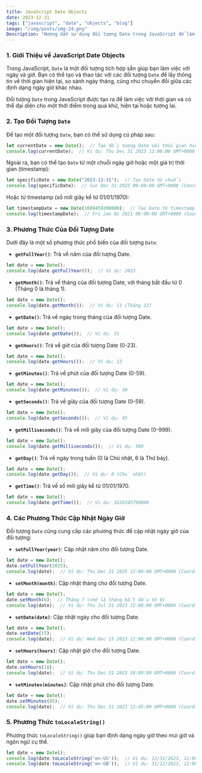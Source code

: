 ```yaml
---
title: JavaScript Date Objects  
date: 2023-12-31  
tags: ["javascript", "date", "objects", "blog"]  
image: "/img/posts/img-24.png"  
Description: "Hướng dẫn sử dụng đối tượng Date trong JavaScript để làm việc với ngày giờ, bao gồm các phương thức và cách thức tạo đối tượng Date."  
---
```


### 1. Giới Thiệu về JavaScript Date Objects

Trong JavaScript, `Date` là một đối tượng tích hợp sẵn giúp bạn làm việc với ngày và giờ. Bạn có thể tạo và thao tác với các đối tượng `Date` để lấy thông tin về thời gian hiện tại, so sánh ngày tháng, cũng như chuyển đổi giữa các định dạng ngày giờ khác nhau.

Đối tượng `Date` trong JavaScript được tạo ra để làm việc với thời gian và có thể đại diện cho một thời điểm trong quá khứ, hiện tại hoặc tương lai.

### 2. Tạo Đối Tượng `Date`

Để tạo một đối tượng `Date`, bạn có thể sử dụng cú pháp sau:

```javascript
let currentDate = new Date();  // Tạo đối tượng Date với thời gian hiện tại
console.log(currentDate);  // Ví dụ: Thu Dec 31 2023 12:00:00 GMT+0000 (Coordinated Universal Time)
```

Ngoài ra, bạn có thể tạo `Date` từ một chuỗi ngày giờ hoặc một giá trị thời gian (timestamp):

```javascript
let specificDate = new Date("2023-12-31");  // Tạo Date từ chuỗi
console.log(specificDate);  // Sun Dec 31 2023 00:00:00 GMT+0000 (Coordinated Universal Time)
```

Hoặc từ timestamp (số mili giây kể từ 01/01/1970):

```javascript
let timestampDate = new Date(1609459200000);  // Tạo Date từ timestamp
console.log(timestampDate);  // Fri Jan 01 2021 00:00:00 GMT+0000 (Coordinated Universal Time)
```

### 3. Phương Thức Của Đối Tượng Date

Dưới đây là một số phương thức phổ biến của đối tượng `Date`:

- **`getFullYear()`**: Trả về năm của đối tượng Date.

```javascript
let date = new Date();
console.log(date.getFullYear());  // Ví dụ: 2023
```

- **`getMonth()`**: Trả về tháng của đối tượng Date, với tháng bắt đầu từ 0 (Tháng 0 là tháng 1).

```javascript
let date = new Date();
console.log(date.getMonth());  // Ví dụ: 11 (Tháng 12)
```

- **`getDate()`**: Trả về ngày trong tháng của đối tượng Date.

```javascript
let date = new Date();
console.log(date.getDate());  // Ví dụ: 31
```

- **`getHours()`**: Trả về giờ của đối tượng Date (0-23).

```javascript
let date = new Date();
console.log(date.getHours());  // Ví dụ: 12
```

- **`getMinutes()`**: Trả về phút của đối tượng Date (0-59).

```javascript
let date = new Date();
console.log(date.getMinutes());  // Ví dụ: 30
```

- **`getSeconds()`**: Trả về giây của đối tượng Date (0-59).

```javascript
let date = new Date();
console.log(date.getSeconds());  // Ví dụ: 45
```

- **`getMilliseconds()`**: Trả về mili giây của đối tượng Date (0-999).

```javascript
let date = new Date();
console.log(date.getMilliseconds());  // Ví dụ: 500
```

- **`getDay()`**: Trả về ngày trong tuần (0 là Chủ nhật, 6 là Thứ bảy).

```javascript
let date = new Date();
console.log(date.getDay());  // Ví dụ: 0 (Chủ nhật)
```

- **`getTime()`**: Trả về số mili giây kể từ 01/01/1970.

```javascript
let date = new Date();
console.log(date.getTime());  // Ví dụ: 1636345790000
```

### 4. Các Phương Thức Cập Nhật Ngày Giờ

Đối tượng `Date` cũng cung cấp các phương thức để cập nhật ngày giờ của đối tượng:

- **`setFullYear(year)`**: Cập nhật năm cho đối tượng Date.

```javascript
let date = new Date();
date.setFullYear(2025);
console.log(date);  // Ví dụ: Thu Dec 31 2025 12:00:00 GMT+0000 (Coordinated Universal Time)
```

- **`setMonth(month)`**: Cập nhật tháng cho đối tượng Date.

```javascript
let date = new Date();
date.setMonth(6);  // Tháng 7 (nhớ là tháng bắt đầu từ 0)
console.log(date);  // Ví dụ: Thu Jul 31 2023 12:00:00 GMT+0000 (Coordinated Universal Time)
```

- **`setDate(date)`**: Cập nhật ngày cho đối tượng Date.

```javascript
let date = new Date();
date.setDate(15);
console.log(date);  // Ví dụ: Wed Dec 15 2023 12:00:00 GMT+0000 (Coordinated Universal Time)
```

- **`setHours(hours)`**: Cập nhật giờ cho đối tượng Date.

```javascript
let date = new Date();
date.setHours(18);
console.log(date);  // Ví dụ: Thu Dec 31 2023 18:00:00 GMT+0000 (Coordinated Universal Time)
```

- **`setMinutes(minutes)`**: Cập nhật phút cho đối tượng Date.

```javascript
let date = new Date();
date.setMinutes(45);
console.log(date);  // Ví dụ: Thu Dec 31 2023 12:45:00 GMT+0000 (Coordinated Universal Time)
```

### 5. Phương Thức `toLocaleString()`

Phương thức `toLocaleString()` giúp bạn định dạng ngày giờ theo múi giờ và ngôn ngữ cụ thể.

```javascript
let date = new Date();
console.log(date.toLocaleString('en-US'));  // Ví dụ: 12/31/2023, 12:00:00 PM
console.log(date.toLocaleString('en-GB'));  // Ví dụ: 31/12/2023, 12:00:00
```